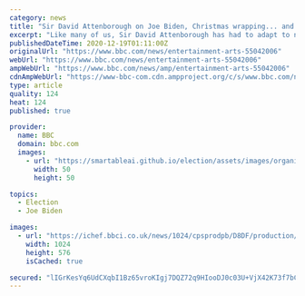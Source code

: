 ```yaml
---
category: news
title: "Sir David Attenborough on Joe Biden, Christmas wrapping... and flamingos"
excerpt: "Like many of us, Sir David Attenborough has had to adapt to new ways of working since the coronavirus pandemic took hold this spring. For his latest series, the 93-year-old - who has been shielding - had to record some of his voiceovers from his home in south-west London."
publishedDateTime: 2020-12-19T01:11:00Z
originalUrl: "https://www.bbc.com/news/entertainment-arts-55042006"
webUrl: "https://www.bbc.com/news/entertainment-arts-55042006"
ampWebUrl: "https://www.bbc.com/news/amp/entertainment-arts-55042006"
cdnAmpWebUrl: "https://www-bbc-com.cdn.ampproject.org/c/s/www.bbc.com/news/amp/entertainment-arts-55042006"
type: article
quality: 124
heat: 124
published: true

provider:
  name: BBC
  domain: bbc.com
  images:
    - url: "https://smartableai.github.io/election/assets/images/organizations/bbc.com-50x50.jpg"
      width: 50
      height: 50

topics:
  - Election
  - Joe Biden

images:
  - url: "https://ichef.bbci.co.uk/news/1024/cpsprodpb/D8DF/production/_116091555_attenborough_bbc.jpg"
    width: 1024
    height: 576
    isCached: true

secured: "lIGrKesYq6UdCXqbI1Bz65vroKIgj7DQZ72q9HIooDJ0c03U+VjX42K73f7bCFc4SKbPs3DmdXzIcsD3jtGvZWxR4DcI6AQyFARVECXG/+2m1dlq2P4IZWJ7f8ojYhy40XabiR6CKCGrq9OcB48fOCS87mKaW8+zayoOwmF8/BVXB6n1ffelobomPsWhK48PSmpb7SPfERd/Mp8uB7Il8GUX0IwfmAhmIFYFzHf/pHEz+M73e51SuZ8I8bHzwaFfNKVgGIW/nHHuUXlnAkNM49vGN5fiT1ZEr7eQefRM1zzEpGEfSLes0vXOAtmoDXgCwZJaDeqnH1mvTD+MT1npzR2x8uhPIwCir+VFIxn3Zxs=;9lKnpM1Ef/APsCJV541SLw=="
---
```


